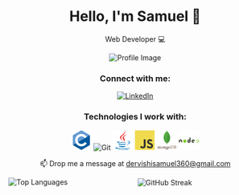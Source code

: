 <div align="center">
    <h1>Hello, I'm Samuel 👋</h1>
    <p>Web Developer 💻</p>
    <img src="https://media.giphy.com/media/BgKEiHf1xNV0h6IcSX/giphy.gif" alt="Profile Image">
    <h3>Connect with me:</h3>
    <a href="https://linkedin.com/in/samueldervishi" target="_blank"><img src="https://raw.githubusercontent.com/rahuldkjain/github-profile-readme-generator/master/src/images/icons/Social/linked-in-alt.svg" alt="LinkedIn" height="30" width="30" /></a>
</div>

<div align="center">
    <h3>Technologies I work with:</h3>
    <img src="https://raw.githubusercontent.com/devicons/devicon/master/icons/c/c-original.svg" alt="C" width="40" height="40" />
    <img src="https://www.vectorlogo.zone/logos/git-scm/git-scm-icon.svg" alt="Git" width="40" height="40" />
    <img src="https://raw.githubusercontent.com/devicons/devicon/master/icons/java/java-original.svg" alt="Java" width="40" height="40" />
    <img src="https://raw.githubusercontent.com/devicons/devicon/master/icons/javascript/javascript-original.svg" alt="JavaScript" width="40" height="40" />
    <img src="https://raw.githubusercontent.com/devicons/devicon/master/icons/mongodb/mongodb-original-wordmark.svg" alt="MongoDB" width="40" height="40" />
    <img src="https://raw.githubusercontent.com/devicons/devicon/master/icons/nodejs/nodejs-original-wordmark.svg" alt="Node.js" width="40" height="40" />
  </div>

<div align="center">
    <p>📫 Drop me a message at <a href="mailto:dervishisamuel360@gmail.com">dervishisamuel360@gmail.com</a></p>
</div>

<div align="center">
    <p><img align="left" src="https://github-readme-stats.vercel.app/api/top-langs?username=SamuelDervish&show_icons=true&locale=en&layout=compact" alt="Top Languages" /></p>
    <p><img align="center" src="https://github-readme-streak-stats.herokuapp.com/?user=SamuelDervish" alt="GitHub Streak" /></p>
</div>
